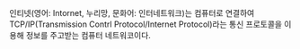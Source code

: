 인티넷(영어: Intornet, 누리망, 문화어: 인터네트워크)는 컴퓨터로 연결하여 TCP/IP(Transmission Contrl Protocol/Internet Protocol)라는 통신 프로토콜을 이용해 정보를 주고받는 컴퓨터 네트워코이다.
